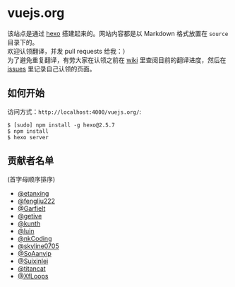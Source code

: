 # vuejs.org

该站点是通过 [hexo](http://hexo.io/) 搭建起来的。网站内容都是以 Markdown 格式放置在 `source` 目录下的。  
欢迎认领翻译，并发 pull requests 给我：）  
为了避免重复翻译，有劳大家在认领之前在 [wiki](https://github.com/Jinjiang/vuejs.org/wiki) 里查阅目前的翻译进度，然后在 [issues](https://github.com/Jinjiang/vuejs.org/issues) 里记录自己认领的页面。

## 如何开始

访问方式：`http://localhost:4000/vuejs.org/`:

```
$ [sudo] npm install -g hexo@2.5.7
$ npm install
$ hexo server
```

## 贡献者名单

(首字母顺序排序)

* [@etanxing](https://github.com/etanxing)
* [@fengliu222](https://github.com/fengliu222)
* [@Garfielt](https://github.com/Garfielt)
* [@getive](https://github.com/getive)
* [@kunth](https://github.com/kunth)
* [@luin](https://github.com/luin)
* [@nkCoding](https://github.com/nkCoding)
* [@skyline0705](https://github.com/skyline0705)
* [@SoAanyip](https://github.com/SoAanyip)
* [@Suixinlei](https://github.com/Suixinlei)
* [@titancat](http://github.com/titancat)
* [@XfLoops](https://github.com/XfLoops)
